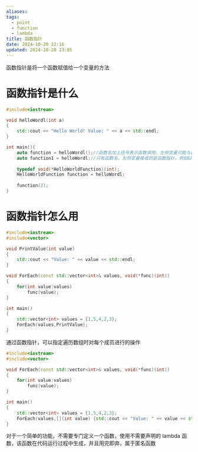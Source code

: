 ```yaml
---
aliases: 
tags:
  - point
  - function
  - lambda
title: 函数指针
date: 2024-10-20 22:16
updated: 2024-10-20 23:05
---
```

函数指针是将一个函数赋值给一个变量的方法
# 函数指针是什么
```cpp
#include<iostream>

void helloWordl(int a)
{
	std::cout << "Hello World! Value: " << a << std::endl;
}

int main(){
	auto function = helloWordl();//函数名加上括号表示函数调用，左侧变量只能与函数返回参数类型保持一致
	auto function1 = helloWordl;//只有函数名，左侧变量接收的是函数指针，例如&helloWorld
	
	typedef void(*HelloWorldFunction)(int);
	HelloWorldFunction function = helloWordl;
	
	function(2);
}
```
# 函数指针怎么用
```cpp
#include<iostream>
#include<vector>

void PrintValue(int value)
{
	std::cout << "Value: " << value << std::endl;
}

void ForEach(const std::vector<int>& values, void(*func)(int))
{
	for(int value:values)
		func(value);
}

int main()
{
	std::vector<int> values = {1,5,4,2,3};
	ForEach(values,PrintValue);
}
```
通过函数指针，可以指定遍历数组时对每个成员进行的操作
```cpp
#include<iostream>
#include<vector>

void ForEach(const std::vector<int>& values, void(*func)(int))
{
	for(int value:values)
		func(value);
}

int main()
{
	std::vector<int> values = {1,5,4,2,3};
	ForEach(values,[](int value) {std::cout << "Value: " << value << std::endl;});
}
```
对于一个简单的功能，不需要专门定义一个函数，使用不需要声明的 lambda 函数，该函数在代码运行过程中生成，并且用完即弃，属于匿名函数